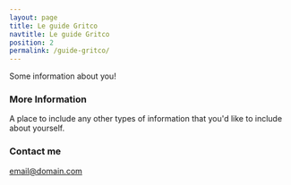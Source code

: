 ```yaml
---
layout: page
title: Le guide Gritco
navtitle: Le guide Gritco
position: 2
permalink: /guide-gritco/
---
```


Some information about you!

### More Information

A place to include any other types of information that you'd like to include about yourself. 

### Contact me

[email@domain.com](mailto:email@domain.com)